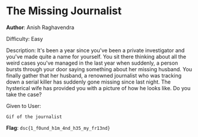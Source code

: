 # The Missing Journalist

**Author**: Anish Raghavendra

Difficulty: Easy

Description:
It's been a year since you've been a private investigator and you've made quite a name for yourself. You sit there thinking about all the weird cases you've managed in the last year when suddenly, a person bursts through your door saying something about her missing husband. You finally gather that her husband, a renowned journalist who was tracking down a serial killer has suddenly gone missing since last night. The hysterical wife has provided you with a picture of how he looks like. Do you take the case?

Given to User:

    Gif of the journalist

**Flag**: `dsc{1_f0und_h1m_4nd_h35_my_fr13nd}`
